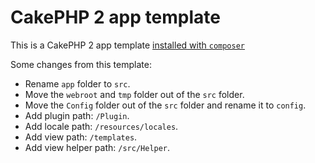 # CakePHP 2 app template

This is a CakePHP 2 app template [installed with `composer`](https://book.cakephp.org/2/en/installation/advanced-installation.html)

Some changes from this template:
- Rename `app` folder to `src`.
- Move the `webroot` and `tmp` folder out of the `src` folder.
- Move the `Config` folder out of the `src` folder and rename it to `config`.
- Add plugin path: `/Plugin`.
- Add locale path: `/resources/locales`.
- Add view path: `/templates`.
- Add view helper path: `/src/Helper`.
